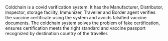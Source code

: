 Coldchain is a covid verification system. It has the Manufacturer, Distributor, Inspector, storage facility, Immunizer, Traveller and Border agent verifies the vaccine certificate using the system and avoids falsified vaccine documents.
The coldchain system solves the problem of fake certification, ensures certification meets the right standard and vaccine passport recognized by destination country of the traveller.